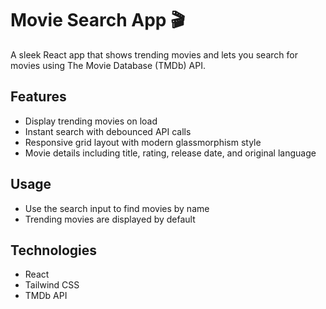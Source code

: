 # Movie Search App 🎬

A sleek React app that shows trending movies and lets you search for movies using The Movie Database (TMDb) API.

## Features

- Display trending movies on load  
- Instant search with debounced API calls  
- Responsive grid layout with modern glassmorphism style  
- Movie details including title, rating, release date, and original language

## Usage

- Use the search input to find movies by name  
- Trending movies are displayed by default

## Technologies

- React  
- Tailwind CSS  
- TMDb API
